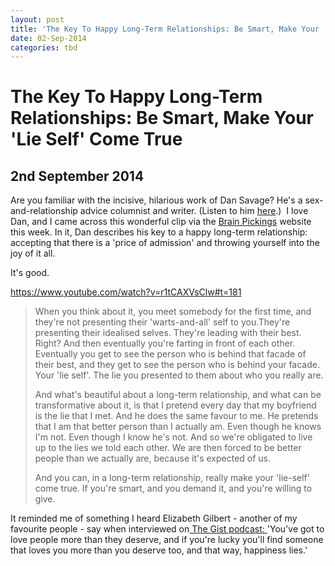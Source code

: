 ```yaml
---
layout: post
title: 'The Key To Happy Long-Term Relationships: Be Smart, Make Your 'Lie Self' Come True'
date: 02-Sep-2014
categories: tbd
---
```


# The Key To Happy Long-Term Relationships: Be Smart, Make Your 'Lie Self' Come True

## 2nd September 2014

Are you familiar with the incisive,   hilarious work of Dan Savage? He's a sex-and-relationship advice columnist and writer. (Listen to him <a href="http://www.savagelovecast.com/">here</a>.)  I love Dan,   and I came across this wonderful clip via the <a href="http://www.brainpickings.org/">Brain Pickings</a> website this week. In it,   Dan describes his key to a happy long-term relationship: accepting that there is a 'price of admission' and throwing yourself into the joy of it all.

It's good.

https://www.youtube.com/watch?v=r1tCAXVsClw#t=181

<blockquote>When you think about it, you meet somebody for the first time, and they're not presenting their 'warts-and-all' self to you.They're presenting their idealised selves. They're leading with their best. Right? And then eventually you're farting in front of each other. Eventually you get to see the person who is behind that facade of their best, and they get to see the person who is behind your facade. Your 'lie self'. The lie you presented to them about who you really are.

And what's beautiful about a long-term relationship, and what can be transformative about it, is that I pretend every day that my boyfriend is the lie that I met. And he does the same favour to me. He pretends that I am that better person than I actually am. Even though he knows I'm not. Even though I know he's not. And so we're obligated to live up to the lies we told each other. We are then forced to be better people than we actually are, because it's expected of us.

And you can, in a long-term relationship, really make your 'lie-self' come true. If you're smart, and you demand it, and you're willing to give.</blockquote>

It reminded me of something I heard Elizabeth Gilbert - another of my favourite people - say when interviewed on<a href="http://www.slate.com/articles/podcasts/gist/2014/08/the_gist_speaks_with_elizabeth_gilbert_about_the_signature_of_all_things.html"> The Gist podcast: </a>'You've got to love people more than they deserve, and if you're lucky you'll find someone that loves you more than you deserve too, and that way, happiness lies.'
